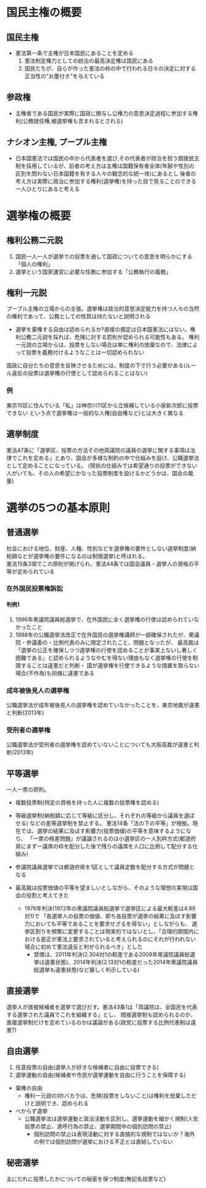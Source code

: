 # 国民主権の概要
## 国民主権
  - 憲法第一条で主権が日本国民にあることを定める
    1. 憲法制定権力としての統治の最高決定権は国民にある
    2. 国民たちが、自らが作った憲法の枠の中で行われる日々の決定に対する正当性の"お墨付き"を与えている
## 参政権
  - 主権者である国民が実際に国政に関与し公権力の意思決定過程に参加する権利(公務就任権,被選挙権も含まれるとされる)
## ナシオン主権, プープル主権
  - 日本国憲法では国民の中から代表者を選び,その代表者が政治を担う間接民主制を採用しているが、前者の考え方は主権は国籍保有者全体(年齢や性別の区別を問わない日本国籍を有する人々の観念的な統一体)にあるとし
    後者の考え方は実際に政治に参加する権利(選挙権)を持った目で見ることのできる一人ひとりにあると考える

# 選挙権の概要
## 権利公務二元説
1. 国民一人一人が選挙での投票を通して国政についての意思を明らかにする「個人の権利」
2. 選挙という国家運営に必要な任務に参加する「公務執行の義務」
## 権利一元説
プープル主権の立場からの主張。選挙権は政治的意思決定能力を持つ人々の当然の権利であって、公務としての性質は持たないと説明される
- 選挙を棄権する自由は認められるか?直接の規定は日本国憲法にはない。権利公務二元説を採れば、危険に対する罰則が認められる可能性もある。
  権利一元説の立場からは、投票をしない場合は単に権利の放棄なので、法律によって投票を義務付けるようなことは一切認められない

国政に自分たちの意思を反映させるためには、制度の下で行う必要がある(ルール違反の投票は選挙権の行使として認められることはない)
### 例
東京10区に住んでいる「私」は神奈川11区から立候補している小泉新次郎に投票できない という点で選挙権は一般的な人権(自由権など)とは大きく異なる

## 選挙制度
憲法47条に「選挙区、投票の方法その他両議院の議員の選挙に関する事項は法律でこれを定める」とあり、国会が多様な制約の中で仕組みを設け、公職選挙法として定めることになっている。
(現状の仕組みでは希望通りの投票ができない人がいても、その人の希望にかなった投票制度を設けるかどうかは、国会の裁量)

# 選挙の5つの基本原則
## 普通選挙
社会における地位、財産、人種、性別などを選挙権の要件としない選挙制度(納税額などが選挙権の要件になるのは制限選挙)と呼ばれる。  
憲法15条3項でこの原則が掲げられ、憲法44条では国会議員・選挙人の資格の平等が定められている

### 在外国民投票権訴訟
#### 判例1
1. 1996年衆議院議員総選挙で、在外国民に全く選挙権の行使は認められていなかったこと
2. 1998年の公職選挙法改正で在外国民の選挙権講師が一部確保されたが、衆議院・参議委の・比例代表のみに限定されたこと、問題となったが、
最高裁は「選挙の公正を確保しつつ選挙権の行使を認めることが事実上ないし著しく困難である」と認められるようなやむを得ない理由もなく選挙権の行使を制限することは違憲だと判断・
国が選挙権を行使できるような措置を取らない場合(不作為)も同様に違憲である

### 成年被後見人の選挙権
公職選挙法が成年被後見人の選挙権を認めていなかったことを、東京地裁が違憲と判断(2013年)

### 受刑者の選挙権
公職選挙法が受刑者の選挙権を認めていないことについても大阪高裁が違憲と判断(2013年)

## 平等選挙
一人一票の原則。
- 複数投票制(特定の資格を持った人に複数の投票権を認める)
- 等級選挙制(納税額に応じて等級に区分し、それぞれの等級から議員を選ばせる)
などの差等選挙制を禁止する。
憲法14条「法の下の平等」が根拠。現在では、選挙の結果に及ぼす影響力(投票価値)の平等を意味するようになり、
「一票の格差問題」が議論されるのは小選挙区の一人別枠方式(都道府県にまず一議席の枠を配分した後で残りの議席を人口に比例して配分する仕組み)

- 参議院議員選挙では都道府県を1区として議員定数を配分する方式が問題となる
- 最高裁は投票価値の平等を望ましいとしながら、そのような理想の実現は国会の役割と考えてきた
  - 1976年判決(1972年の衆議院議員総選挙で選挙区による最大較差は4.99対1)で
  「各選挙人の投票の価値、即ち各投票が選挙の結果に及ぼす影響力においても平等であることを要求せざるを得ない」としながらも、
  選挙区割りを頻繁に変更することは現実的ではないとし、「合理的期間内における是正が憲法上要求されていると考えられるのにそれが行われない場合に初めて憲法違反と判ぜられるべき」とした
    - 禁煙は、2011年判決(2.304対1の較差である2009年衆議院議員総選挙は違憲状態)、2014年判決(2.13対1の較差だった2014年衆議院議員総選挙も違憲状態)など厳しく判示している)

## 直接選挙
選挙人が直接候補者を選挙で選びだす。憲法43条1は「両議院は、全国民を代表する選挙された議員でこれを組織する」とし、
間接選挙制も認められるのか、直接選挙制だけを定めているのかは議論がある(政党に投票する比例代表制は違憲?)

## 自由選挙
1. 任意投票の自由(選挙人が好きな候補者に自由に投票できる)
2. 選挙運動の自由(候補者や市民が選挙運動を自由に行うことを保障する)

- 棄権の自由
  - 権利一元説の対tバカラは、危険(投票をしないこと)は権利を放棄しただけと説明でき、認められる
- べからず選挙
  - 公職選挙法は選挙運動と政治活動を区別し、選挙運動を細かく規制(人気投票の禁止、連呼行為の禁止、選挙期間中の個別訪問の禁止)
    - 個別訪問の禁止は表現活動に対する直接的な規制ではないか？海外の例では個別訪問が選挙における不正とは直結していない

## 秘密選挙
主にだれに投票したかについての秘密を保つ制度(無記名投票など)

